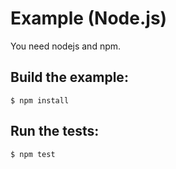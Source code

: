 # Example (Node.js)

You need nodejs and npm.

## Build the example:

    $ npm install

## Run the tests:

    $ npm test
